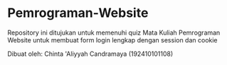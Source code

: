 # Pemrograman-Website

Repository ini ditujukan untuk memenuhi quiz Mata Kuliah Pemrograman Website untuk membuat form login lengkap dengan session dan cookie

Dibuat oleh:
Chinta 'Aliyyah Candramaya (192410101108)
